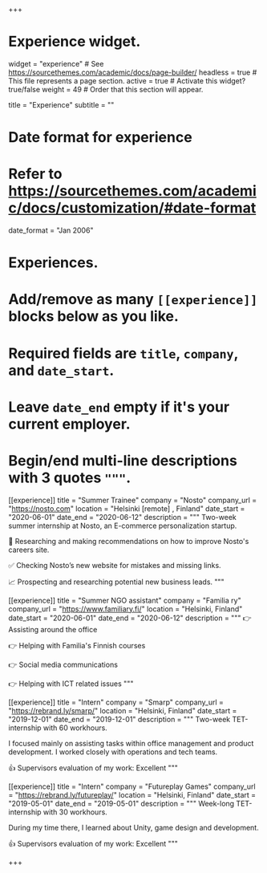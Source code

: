 +++
# Experience widget.
widget = "experience"  # See https://sourcethemes.com/academic/docs/page-builder/
headless = true  # This file represents a page section.
active = true  # Activate this widget? true/false
weight = 49  # Order that this section will appear.

title = "Experience"
subtitle = ""

# Date format for experience
#   Refer to https://sourcethemes.com/academic/docs/customization/#date-format
date_format = "Jan 2006"

# Experiences.
#   Add/remove as many `[[experience]]` blocks below as you like.
#   Required fields are `title`, `company`, and `date_start`.
#   Leave `date_end` empty if it's your current employer.
#   Begin/end multi-line descriptions with 3 quotes `"""`.


[[experience]]
  title = "Summer Trainee"
  company = "Nosto"
  company_url = "https://nosto.com"
  location = "Helsinki [remote] , Finland"
  date_start = "2020-06-01"
  date_end = "2020-06-12"
  description = """
  Two-week summer internship at Nosto, an E-commerce personalization startup.

:mag_right: Researching and making recommendations on how to improve Nosto's careers site.

:white_check_mark: Checking Nosto’s new website for mistakes and missing links.

:chart_with_upwards_trend: Prospecting and researching potential new business leads. """

[[experience]]
  title = "Summer NGO assistant"
  company = "Familia ry"
  company_url = "https://www.familiary.fi/"
  location = "Helsinki, Finland"
  date_start = "2020-06-01"
  date_end = "2020-06-12"
  description = """
:point_right: Assisting around the office

:point_right: Helping with Familia's Finnish courses

:point_right: Social media communications

:point_right: Helping with ICT related issues """

[[experience]]
  title = "Intern"
  company = "Smarp"
  company_url = "https://rebrand.ly/smarp/"
  location = "Helsinki, Finland"
  date_start = "2019-12-01"
  date_end = "2019-12-01"
  description = """
 Two-week TET-internship with 60 workhours.

I focused mainly on assisting tasks within office management and product development. I worked closely with operations and tech teams.

:thumbsup: Supervisors evaluation of my work: Excellent
  """

[[experience]]
  title = "Intern"
  company = "Futureplay Games"
  company_url = "https://rebrand.ly/futureplay/"
  location = "Helsinki, Finland"
  date_start = "2019-05-01"
  date_end = "2019-05-01"
  description = """
  Week-long TET-internship with 30 workhours.

During my time there, I learned about Unity, game design and development.

:thumbsup: Supervisors evaluation of my work: Excellent
  """

+++
